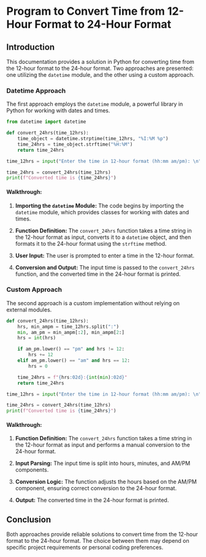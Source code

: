 # Program to Convert Time from 12-Hour Format to 24-Hour Format

## Introduction

This documentation provides a solution in Python for converting time from the 12-hour format to the 24-hour format. Two approaches are presented: one utilizing the `datetime` module, and the other using a custom approach.

### Datetime Approach

The first approach employs the `datetime` module, a powerful library in Python for working with dates and times.

```python
from datetime import datetime

def convert_24hrs(time_12hrs):
    time_object = datetime.strptime(time_12hrs, "%I:%M %p")
    time_24hrs = time_object.strftime("%H:%M")
    return time_24hrs

time_12hrs = input("Enter the time in 12-hour format (hh:mm am/pm): \n")

time_24hrs = convert_24hrs(time_12hrs)
print(f"Converted time is {time_24hrs}")
```

#### Walkthrough:

1. **Importing the `datetime` Module:**
   The code begins by importing the `datetime` module, which provides classes for working with dates and times.

2. **Function Definition:**
   The `convert_24hrs` function takes a time string in the 12-hour format as input, converts it to a `datetime` object, and then formats it to the 24-hour format using the `strftime` method.

3. **User Input:**
   The user is prompted to enter a time in the 12-hour format.

4. **Conversion and Output:**
   The input time is passed to the `convert_24hrs` function, and the converted time in the 24-hour format is printed.

### Custom Approach

The second approach is a custom implementation without relying on external modules.

```python
def convert_24hrs(time_12hrs):
    hrs, min_ampm = time_12hrs.split(":")
    min, am_pm = min_ampm[:2], min_ampm[2:]
    hrs = int(hrs)

    if am_pm.lower() == "pm" and hrs != 12:
        hrs += 12
    elif am_pm.lower() == "am" and hrs == 12:
        hrs = 0

    time_24hrs = f"{hrs:02d}:{int(min):02d}"
    return time_24hrs

time_12hrs = input("Enter the time in 12-hour format (hh:mm am/pm): \n")

time_24hrs = convert_24hrs(time_12hrs)
print(f"Converted time is {time_24hrs}")
```

#### Walkthrough:

1. **Function Definition:**
   The `convert_24hrs` function takes a time string in the 12-hour format as input and performs a manual conversion to the 24-hour format.

2. **Input Parsing:**
   The input time is split into hours, minutes, and AM/PM components.

3. **Conversion Logic:**
   The function adjusts the hours based on the AM/PM component, ensuring correct conversion to the 24-hour format.

4. **Output:**
   The converted time in the 24-hour format is printed.

## Conclusion

Both approaches provide reliable solutions to convert time from the 12-hour format to the 24-hour format. The choice between them may depend on specific project requirements or personal coding preferences.